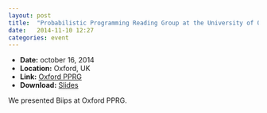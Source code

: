 ```yaml
---
layout: post
title:  "Probabilistic Programming Reading Group at the University of Oxford"
date:   2014-11-10 12:27
categories: event
---
```


* **Date:** october 16, 2014
* **Location:** Oxford, UK
* **Link:** [Oxford PPRG](http://pprg.wikispaces.com/)
* **Download:** [Slides](/doc/biips_oxford_pprg2014.pdf)

We presented Biips at Oxford PPRG.
